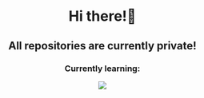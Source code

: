 <h1 align="center">Hi there!👋</h1>
<h2 align="center">All repositories are currently private!</h2>

<h3 align="center">Currently learning:</h3>
<div align="center">
  <img src="https://skillicons.dev/icons?i=html,css,js,firebase,py,solidity&perline=3" />
</div>

